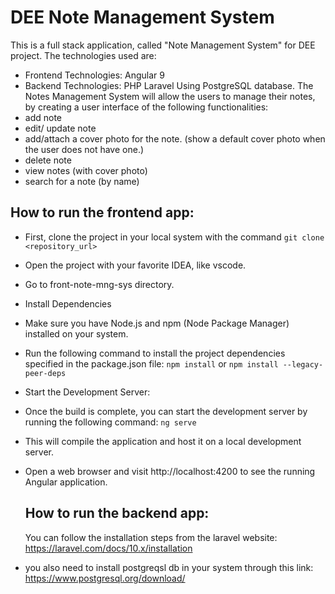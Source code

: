 # DEE Note Management System

This is a full stack application, called "Note Management System" for DEE project. 
The technologies used are:
- Frontend Technologies: Angular 9
- Backend Technologies: PHP Laravel Using PostgreSQL database.
The Notes Management System will allow the users to manage their notes, by creating a
user interface of the following functionalities:
- add note
- edit/ update note
- add/attach a cover photo for the note. (show a default cover photo when the user does not have one.)
- delete note
- view notes (with cover photo)
- search for a note (by name)

## How to run the frontend app:
- First, clone the project in your local system with the command
    `git clone <repository_url>`
- Open the project with your favorite IDEA, like vscode.
- Go to front-note-mng-sys directory.
- Install Dependencies
- Make sure you have Node.js and npm (Node Package Manager) installed on your system.
- Run the following command to install the project dependencies specified in the package.json file:
    `npm install` or `npm install --legacy-peer-deps`
- Start the Development Server:
- Once the build is complete, you can start the development server by running the following command:
      `ng serve`

- This will compile the application and host it on a local development server.
- Open a web browser and visit http://localhost:4200 to see the running Angular application.

  ## How to run the backend app:
  You can follow the installation steps from the laravel website: https://laravel.com/docs/10.x/installation
* you also need to install postgreqsl db in your system through this link: https://www.postgresql.org/download/

